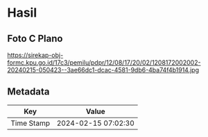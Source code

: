 # Hasil

## Foto C Plano

https://sirekap-obj-formc.kpu.go.id/17c3/pemilu/pdpr/12/08/17/20/02/1208172002002-20240215-050423--3ae66dc1-dcac-4581-9db6-4ba74f4b1914.jpg


## Metadata

| Key        | Value               |
| ---------- | ------------------- |
| Time Stamp | 2024-02-15 07:02:30 |



